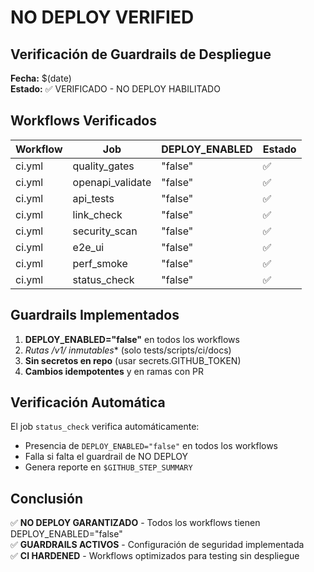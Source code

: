 # NO DEPLOY VERIFIED

## Verificación de Guardrails de Despliegue

**Fecha:** $(date)  
**Estado:** ✅ VERIFICADO - NO DEPLOY HABILITADO

## Workflows Verificados

| Workflow | Job | DEPLOY_ENABLED | Estado |
|----------|-----|----------------|--------|
| ci.yml | quality_gates | "false" | ✅ |
| ci.yml | openapi_validate | "false" | ✅ |
| ci.yml | api_tests | "false" | ✅ |
| ci.yml | link_check | "false" | ✅ |
| ci.yml | security_scan | "false" | ✅ |
| ci.yml | e2e_ui | "false" | ✅ |
| ci.yml | perf_smoke | "false" | ✅ |
| ci.yml | status_check | "false" | ✅ |

## Guardrails Implementados

1. **DEPLOY_ENABLED="false"** en todos los workflows
2. **Rutas /v1/* inmutables** (solo tests/scripts/ci/docs)
3. **Sin secretos en repo** (usar secrets.GITHUB_TOKEN)
4. **Cambios idempotentes** y en ramas con PR

## Verificación Automática

El job `status_check` verifica automáticamente:
- Presencia de `DEPLOY_ENABLED="false"` en todos los workflows
- Falla si falta el guardrail de NO DEPLOY
- Genera reporte en `$GITHUB_STEP_SUMMARY`

## Conclusión

✅ **NO DEPLOY GARANTIZADO** - Todos los workflows tienen DEPLOY_ENABLED="false"  
✅ **GUARDRAILS ACTIVOS** - Configuración de seguridad implementada  
✅ **CI HARDENED** - Workflows optimizados para testing sin despliegue
